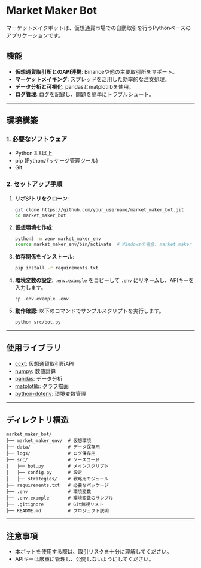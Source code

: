 # Market Maker Bot

マーケットメイクボットは、仮想通貨市場での自動取引を行うPythonベースのアプリケーションです。

## 機能
- **仮想通貨取引所とのAPI連携**: Binanceや他の主要取引所をサポート。
- **マーケットメイキング**: スプレッドを活用した効率的な注文処理。
- **データ分析と可視化**: pandasとmatplotlibを使用。
- **ログ管理**: ログを記録し、問題を簡単にトラブルシュート。

---

## 環境構築

### 1. 必要なソフトウェア
- Python 3.8以上
- pip (Pythonパッケージ管理ツール)
- Git

### 2. セットアップ手順
1. **リポジトリをクローン**:
   ```bash
   git clone https://github.com/your_username/market_maker_bot.git
   cd market_maker_bot
   ```

2. **仮想環境を作成**:
   ```bash
   python3 -m venv market_maker_env
   source market_maker_env/bin/activate  # Windowsの場合: market_maker_env\Scripts\activate
   ```

3. **依存関係をインストール**:
   ```bash
   pip install -r requirements.txt
   ```

4. **環境変数の設定**:
   `.env.example` をコピーして `.env` にリネームし、APIキーを入力します。
   ```plaintext
   cp .env.example .env
   ```

5. **動作確認**:
   以下のコマンドでサンプルスクリプトを実行します。
   ```bash
   python src/bot.py
   ```

---

## 使用ライブラリ
- [ccxt](https://github.com/ccxt/ccxt): 仮想通貨取引所API
- [numpy](https://numpy.org/): 数値計算
- [pandas](https://pandas.pydata.org/): データ分析
- [matplotlib](https://matplotlib.org/): グラフ描画
- [python-dotenv](https://github.com/theskumar/python-dotenv): 環境変数管理

---

## ディレクトリ構造
```
market_maker_bot/
├── market_maker_env/  # 仮想環境
├── data/              # データ保存用
├── logs/              # ログ保存用
├── src/               # ソースコード
│   ├── bot.py         # メインスクリプト
│   ├── config.py      # 設定
│   ├── strategies/    # 戦略用モジュール
├── requirements.txt   # 必要なパッケージ
├── .env               # 環境変数
├── .env.example       # 環境変数のサンプル
├── .gitignore         # Git無視リスト
├── README.md          # プロジェクト説明
```

---

## 注意事項
- 本ボットを使用する際は、取引リスクを十分に理解してください。
- APIキーは厳重に管理し、公開しないようにしてください。

